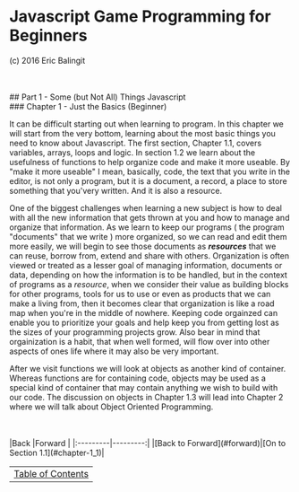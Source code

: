 # Javascript Game Programming for Beginners
(c) 2016 Eric Balingit  

<br>
<br>
## Part 1 - Some (but Not All) Things Javascript

<br>
### Chapter 1 - Just the Basics (Beginner)

It can be difficult starting out when learning to program.  In this chapter we
will start from the very bottom, learning about the most basic things you need
to know about Javascript.  The first section, Chapter 1.1, covers variables,
arrays, loops and logic.  In section 1.2 we learn about the usefulness of
functions to help organize code and make it more useable.  By "make it more
useable" I mean, basically, code, the text that you write in the editor, is not
only a program, but it is a document, a record, a place to store something that
you'very written.  And it is also a resource.

One of the biggest challenges when learning a new subject is how to deal with
all the new information that gets thrown at you and how to manage and organize
that information.  As we learn to keep our programs ( the program "documents"
that we write ) more organized, so we can read and edit them more easily, we
will begin to see those documents as _**resources**_ that we can reuse, borrow
from, extend and share with others.  Organization is often viewed or treated as
a lesser goal of managing information, documents or data, depending on how the
information is to be handled, but in the context of programs as a _resource_,
when we consider their value as building blocks for other programs, tools for us
to use or even as products that we can make a living from, then it becomes clear
that organization is like a road map when you're in the middle of nowhere.
 Keeping code orgainzed can enable you to prioritize your goals and help keep
you from getting lost as the sizes of your programming projects grow.  Also bear
in mind that orgainization is a habit, that when well formed, will flow over
into other aspects of ones life where it may also be very important.

After we visit functions we will look at objects as another kind of container.
Whereas functions are for containing code, objects may be used as a special kind
of container that may contain anything we wish to build with our code.  The
discussion on objects in Chapter 1.3 will lead into Chapter 2 where we will talk
about Object Oriented Programming.

<br>
<br>
|Back      |Forward   |
|:---------|---------:|
|[Back to Forward](#forward)|[On to Section 1.1](#chapter-1_1)|

|          |
|:--------:|
|[Table of Contents](#TOC)